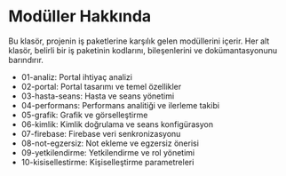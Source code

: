 # Modüller Hakkında

Bu klasör, projenin iş paketlerine karşılık gelen modüllerini içerir. Her alt klasör, belirli bir iş paketinin kodlarını, bileşenlerini ve dokümantasyonunu barındırır.

- 01-analiz: Portal ihtiyaç analizi
- 02-portal: Portal tasarımı ve temel özellikler
- 03-hasta-seans: Hasta ve seans yönetimi
- 04-performans: Performans analitiği ve ilerleme takibi
- 05-grafik: Grafik ve görselleştirme
- 06-kimlik: Kimlik doğrulama ve seans konfigürasyon
- 07-firebase: Firebase veri senkronizasyonu
- 08-not-egzersiz: Not ekleme ve egzersiz önerisi
- 09-yetkilendirme: Yetkilendirme ve rol yönetimi
- 10-kisisellestirme: Kişiselleştirme parametreleri